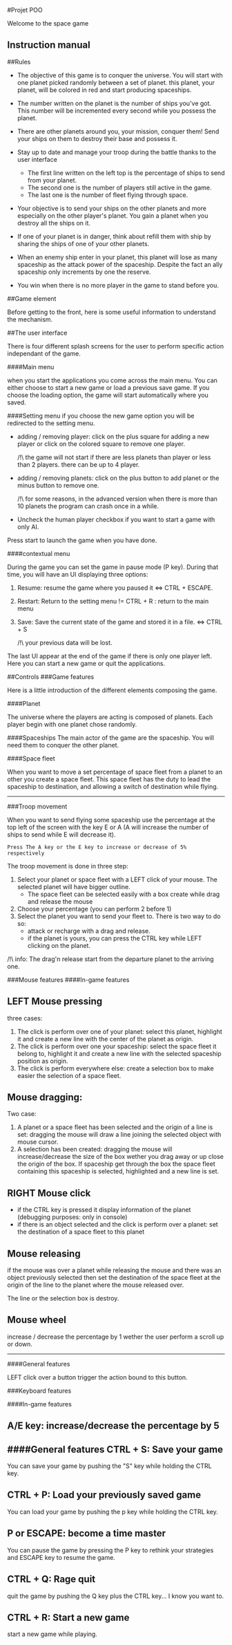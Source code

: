 #Projet POO



Welcome to the space game 

Instruction manual
--

##Rules 


- The objective of this game is to conquer the universe. You will start with one planet picked randomly between a set of planet. this planet, your planet, will be colored in red and start producing spaceships.

- The number written on the planet is the number of ships you've got. This number will be incremented every second while you possess the planet. 

- There are other planets around you, your mission, conquer them! Send your ships on them to destroy their base and possess it.

- Stay up to date and manage your troop during the battle thanks to the user interface
  * The first line written on the left top is the percentage of ships to send from your planet.
  * The second one is the number of players still active in the game.
  * The last one is the number of fleet flying through space. 

- Your objective is to send your ships on the other planets and more especially on the other player's planet. You gain a planet when you destroy all the ships on it.

- If one of your planet is in danger, think about refill them with ship by sharing the ships of one of your other planets.

- When an enemy  ship enter in your planet, this planet will lose as many spaceship as the attack  power of the spaceship. Despite the fact an ally spaceship only increments by one the reserve.

- You win when there is no more player in the game to stand before you.


##Game element

Before getting to the  front, here is some useful information to understand the mechanism.

##The user interface

There is four different splash screens for the user to perform specific action independant of the game.

####Main menu

when you start the applications you come across the main menu. You can either choose to start a new game or load a previous save game. If you choose the loading option, the game will start automatically where you saved.

####Setting menu
if you choose the new game option you will be redirected to the setting menu. 
 - adding / removing player: click on the plus square for adding a new player or click on the colored square to remove one player.
 
    /!\ the game will not start if there are less planets than player or less than 2 players. there can be up to 4 player.
 
 - adding / removing planets: click on the plus button to add planet or the minus button to remove one.
 
     /!\ for some reasons, in the advanced version when there is more than 10 planets the program can crash once in a while.
     
 - Uncheck the human player checkbox if you want to start a game with only AI.
 
 Press start to launch the game when you have done.
 
 
####contextual menu
 
During the game you can set the game in pause mode (P key). During that time, you will have an UI displaying three options:
 1. Resume: resume the game where you paused it <=> CTRL + ESCAPE.
 2. Restart: Return to the setting menu != CTRL + R : return to the main menu
 3. Save: Save the current state of the game and stored it in a file. <=> CTRL + S

	 /!\ your previous data will be lost.
 
The last UI appear at the end of the game if there is only one player left. Here you can start a new game or quit the applications.


##Controls
###Game features

Here is a little introduction of the different elements composing the game.

####Planet

The universe where the players are acting is composed of planets. Each player begin with one planet chose randomly.


####Spaceships
The main actor of the game are the spaceship. You will need them to conquer the other planet.

 
 
####Space fleet

When you want to move a set percentage of space fleet from a planet to an other you create a space fleet. This space fleet has the duty to lead the spaceship to destination, and allowing a switch of destination while flying.

---
###Troop movement

When you want to send flying some spaceship use the percentage at the top left of the screen with the key E or A (A will increase the number of ships to send while E will decrease it).
  
    Press The A key or the E key to increase or decrease of 5% respectively


The troop movement is done in three step:

 1. Select your planet or space fleet with a LEFT click of your mouse. The selected planet will have bigger outline.
    - The space fleet can be selected easily with a box create while drag and release the mouse
 2. Choose your percentage (you can perform 2 before 1)
 3. Select the planet you want to send your fleet to. There is two way to do so:
    -  attack or recharge with a drag and release.
    - if the planet is yours, you can press the CTRL key while LEFT clicking on the planet.

 /!\ info:  The drag'n release start from the departure planet to the arriving one. 

###Mouse features
####In-game features

LEFT Mouse pressing
--
three cases:
 1. The click is perform over one of your planet: select this planet, highlight it and create a new line with the center of the planet as origin. 
 2. The click is perform over one your spaceship: select the space fleet it belong to, highlight it and create a new line with the selected spaceship position as origin.
 3. The click is perform everywhere else: create a selection box to make easier the selection of a space fleet.
 
Mouse dragging:
--
Two case:
 1. A planet or a space fleet has been selected and the origin of a line is set: dragging the mouse will draw a line joining the selected object with mouse cursor.
 2. A selection has been created:  dragging the mouse will increase/decrease the size of the box wether you drag away or up close the origin of the box. If spaceship get through the box the space fleet containing this spaceship is selected, highlighted and a new line is set.

RIGHT Mouse click
--
 - if the CTRL key is pressed it display information of the planet (debugging purposes: only in console)
 - if there is an object selected and the click is perform over a planet: set the destination of a space fleet to this planet

Mouse releasing
--
if the mouse was over a planet while releasing the mouse and there was an object previously selected then set the destination of the space fleet at the origin of the line to the planet where the mouse released over.

The line or the selection box is destroy.

Mouse wheel
--
increase / decrease the percentage by 1 wether the user perform a scroll up or down.

---

####General features

LEFT click over a button trigger the action bound to this button.


###Keyboard features

####In-game features

A/E key: increase/decrease the percentage by 5
--

####General features
CTRL + S: Save your game
--
 You can save your game by pushing the "S" key while holding the CTRL key.

CTRL + P: Load your previously saved game
--
 You can load your game by pushing the p key while holding the CTRL key.

P or ESCAPE: become a time master
--
 You can pause the game by pressing the P key to rethink your strategies and ESCAPE key to resume the game.

CTRL + Q: Rage quit
--
 quit the game by pushing the Q key plus the CTRL key... I know you want to.
 
CTRL + R: Start a new game
--
 start a new game while playing.


